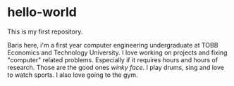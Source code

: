 # hello-world
This is my first repository.

Baris here, i'm a first year computer engineering undergraduate at TOBB Economics and Technology University. I love working on projects and fixing "computer" related problems. Especially if it requires hours and hours of research. Those are the good ones *winky face*. I play drums, sing and love to watch sports. I also love going to the gym.
